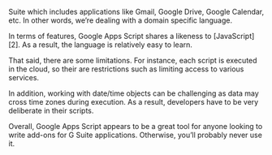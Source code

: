 Suite which includes applications like Gmail, Google Drive, Google Calendar, etc.
In other words, we’re dealing with a domain specific language.

In terms of features, Google Apps Script shares a likeness to [JavaScript][2].
As a result, the language is relatively easy to learn.

That said, there are some limitations. For instance, each script is executed in
the cloud, so their are restrictions such as limiting access to various services.

In addition, working with date/time objects can be challenging as data may cross
time zones during execution. As a result, developers have to be very deliberate
in their scripts.

Overall, Google Apps Script appears to be a great tool for anyone looking to
write add-ons for G Suite applications. Otherwise, you’ll probably never use it.
